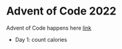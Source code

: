 # Advent of Code 2022

Advent of Code happens here [link](https://adventofcode.com/2022)

- Day 1: count calories

